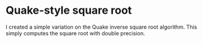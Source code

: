 # Quake-style square root

I created a simple variation on the Quake inverse square root algorithm. This simply computes the square root with double precision.
